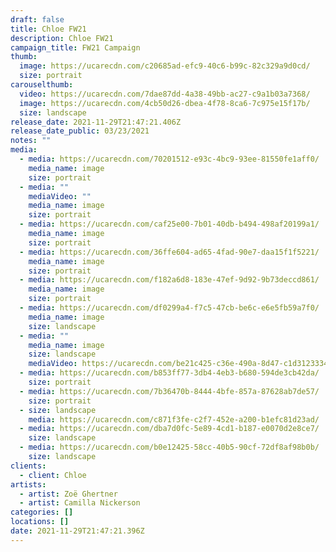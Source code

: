 ```yaml
---
draft: false
title: Chloe FW21
description: Chloe FW21
campaign_title: FW21 Campaign
thumb:
  image: https://ucarecdn.com/c20685ad-efc9-40c6-b99c-82c329a9d0cd/
  size: portrait
carouselthumb:
  video: https://ucarecdn.com/7dae87dd-4a38-49bb-ac27-c9a1b03a7368/
  image: https://ucarecdn.com/4cb50d26-dbea-4f78-8ca6-7c975e15f17b/
  size: landscape
release_date: 2021-11-29T21:47:21.406Z
release_date_public: 03/23/2021
notes: ""
media:
  - media: https://ucarecdn.com/70201512-e93c-4bc9-93ee-81550fe1aff0/
    media_name: image
    size: portrait
  - media: ""
    mediaVideo: ""
    media_name: image
    size: portrait
  - media: https://ucarecdn.com/caf25e00-7b01-40db-b494-498af20199a1/
    media_name: image
    size: portrait
  - media: https://ucarecdn.com/36ffe604-ad65-4fad-90e7-daa15f1f5221/
    media_name: image
    size: portrait
  - media: https://ucarecdn.com/f182a6d8-183e-47ef-9d92-9b73deccd861/
    media_name: image
    size: portrait
  - media: https://ucarecdn.com/df0299a4-f7c5-47cb-be6c-e6e5fb59a7f0/
    media_name: image
    size: landscape
  - media: ""
    media_name: image
    size: landscape
    mediaVideo: https://ucarecdn.com/be21c425-c36e-490a-8d47-c1d312333423/
  - media: https://ucarecdn.com/b853ff77-3db4-4eb3-b680-594de3cb42da/
    size: portrait
  - media: https://ucarecdn.com/7b36470b-8444-4bfe-857a-87628ab7de57/
    size: portrait
  - size: landscape
    media: https://ucarecdn.com/c871f3fe-c2f7-452e-a200-b1efc81d23ad/
  - media: https://ucarecdn.com/dba7d0fc-5e89-4cd1-b187-e0070d2e8ce7/
    size: landscape
  - media: https://ucarecdn.com/b0e12425-58cc-40b5-90cf-72df8af98b0b/
    size: landscape
clients:
  - client: Chloe
artists:
  - artist: Zoë Ghertner
  - artist: Camilla Nickerson
categories: []
locations: []
date: 2021-11-29T21:47:21.396Z
---
```


